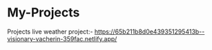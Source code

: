 # My-Projects
Projects
live weather project:- https://65b211b8d0e439351295413b--visionary-vacherin-359fac.netlify.app/
